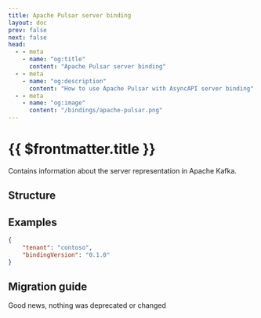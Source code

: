 ```yaml
---
title: Apache Pulsar server binding
layout: doc
prev: false
next: false
head:
  - - meta
    - name: "og:title"
      content: "Apache Pulsar server binding"
  - - meta
    - name: "og:description"
      content: "How to use Apache Pulsar with AsyncAPI server binding"
  - - meta
    - name: "og:image"
      content: "/bindings/apache-pulsar.png"
---
```


# {{ $frontmatter.title }}

Contains information about the server representation in Apache Kafka.

## Structure

<Json url="https://raw.githubusercontent.com/asyncapi/spec-json-schemas/master/bindings/pulsar/0.1.0/server.json"/>

## Examples

```json
{
    "tenant": "contoso",
    "bindingVersion": "0.1.0"
}
```

## Migration guide

Good news, nothing was deprecated or changed